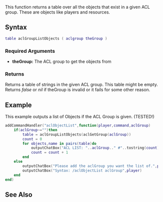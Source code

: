 This function returns a table over all the objects that exist in a given ACL group. These are objects like players and resources.

Syntax
------

``` lua
table aclGroupListObjects ( aclgroup theGroup )
```

### Required Arguments

-   **theGroup:** The ACL group to get the objects from

### Returns

Returns a table of strings in the given ACL group. This table might be empty. Returns *false* or *nil* if theGroup is invalid or it fails for some other reason.

Example
-------

This example outputs a list of Objects if the ACL Group is given. (TESTED!)

``` lua
addCommandHandler("aclObjectList",function(player,command,aclGroup)
    if(aclGroup~="")then
        table = aclGroupListObjects(aclGetGroup(aclGroup))
        count = 0
        for objects,name in pairs(table)do
            outputChatBox("ACL LIST: "..aclGroup.." #"..tostring(count).." Object: "..name..".",player)
            count = count + 1
        end
    else
        outputChatBox("Please add the aclGroup you want the list of.",player)
        outputChatBox("Syntax: /aclObjectList aclGroup",player)
    end
end)
```

See Also
--------
